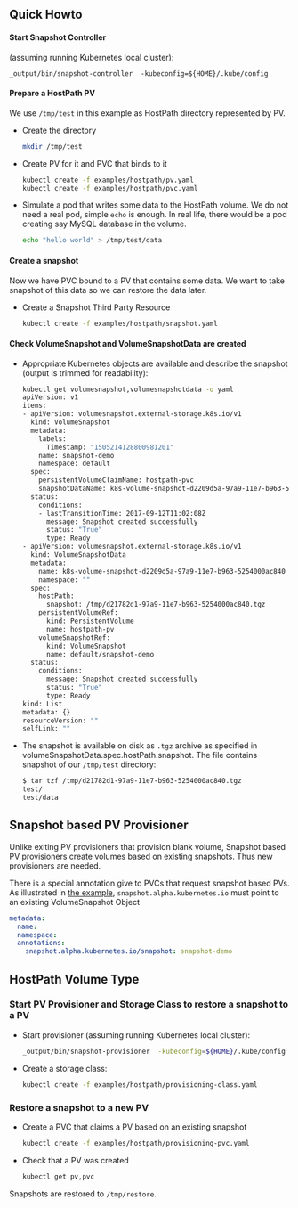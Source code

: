 ## Quick Howto


#### Start Snapshot Controller

(assuming running Kubernetes local cluster):
```
_output/bin/snapshot-controller  -kubeconfig=${HOME}/.kube/config
```

#### Prepare a HostPath PV
We use `/tmp/test` in this example as HostPath directory represented by PV.

* Create the directory
    ```bash
    mkdir /tmp/test
    ```

* Create PV for it and PVC that binds to it
    ```bash
    kubectl create -f examples/hostpath/pv.yaml
    kubectl create -f examples/hostpath/pvc.yaml
    ```

* Simulate a pod that writes some data to the HostPath volume. We do not need a real pod, simple `echo` is enough. In real life, there would be a pod creating say MySQL database in the volume.
    ```bash
    echo "hello world" > /tmp/test/data
    ```

####  Create a snapshot
Now we have PVC bound to a PV that contains some data. We want to take snapshot of this data so we can restore the data later.

 * Create a Snapshot Third Party Resource
    ```bash
    kubectl create -f examples/hostpath/snapshot.yaml
    ```

#### Check VolumeSnapshot and VolumeSnapshotData are created

* Appropriate Kubernetes objects are available and describe the snapshot (output is trimmed for readability):
    ```bash
    kubectl get volumesnapshot,volumesnapshotdata -o yaml
    apiVersion: v1
    items:
    - apiVersion: volumesnapshot.external-storage.k8s.io/v1
      kind: VolumeSnapshot
      metadata:
        labels:
          Timestamp: "1505214128800981201"
        name: snapshot-demo
        namespace: default
      spec:
        persistentVolumeClaimName: hostpath-pvc
        snapshotDataName: k8s-volume-snapshot-d2209d5a-97a9-11e7-b963-5254000ac840
      status:
        conditions:
        - lastTransitionTime: 2017-09-12T11:02:08Z
          message: Snapshot created successfully
          status: "True"
          type: Ready
    - apiVersion: volumesnapshot.external-storage.k8s.io/v1
      kind: VolumeSnapshotData
      metadata:
        name: k8s-volume-snapshot-d2209d5a-97a9-11e7-b963-5254000ac840
        namespace: ""
      spec:
        hostPath:
          snapshot: /tmp/d21782d1-97a9-11e7-b963-5254000ac840.tgz
        persistentVolumeRef:
          kind: PersistentVolume
          name: hostpath-pv
        volumeSnapshotRef:
          kind: VolumeSnapshot
          name: default/snapshot-demo
      status:
        conditions:
          message: Snapshot created successfully
          status: "True"
          type: Ready
    kind: List
    metadata: {}
    resourceVersion: ""
    selfLink: ""
    ```

* The snapshot is available on disk as `.tgz` archive as specified in volumeSnapshotData.spec.hostPath.snapshot. The file contains snapshot of our `/tmp/test` directory:
    ```bash
    $ tar tzf /tmp/d21782d1-97a9-11e7-b963-5254000ac840.tgz
    test/
    test/data
    ```

## Snapshot based PV Provisioner

Unlike exiting PV provisioners that provision blank volume, Snapshot based PV provisioners create volumes based on existing snapshots. Thus new provisioners are needed.

There is a special annotation give to PVCs that request snapshot based PVs. As illustrated in [the example](examples/hostpath/claim.yaml), `snapshot.alpha.kubernetes.io` must point to an existing VolumeSnapshot Object
```yaml
metadata:
  name:
  namespace:
  annotations:
    snapshot.alpha.kubernetes.io/snapshot: snapshot-demo
```

## HostPath Volume Type

### Start PV Provisioner and Storage Class to restore a snapshot to a PV

* Start provisioner (assuming running Kubernetes local cluster):
    ```bash
    _output/bin/snapshot-provisioner  -kubeconfig=${HOME}/.kube/config
    ```

* Create a storage class:
    ```bash
    kubectl create -f examples/hostpath/provisioning-class.yaml
    ```

### Restore a snapshot to a new PV

* Create a PVC that claims a PV based on an existing snapshot
    ```bash
    kubectl create -f examples/hostpath/provisioning-pvc.yaml
    ```
* Check that a PV was created

    ```bash
    kubectl get pv,pvc
    ```

Snapshots are restored to `/tmp/restore`.
